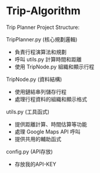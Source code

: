 # Trip-Algorithm

Trip Planner Project Structure:

TripPlanner.py (核心規劃邏輯)
- 負責行程演算法和規劃
- 呼叫 utils.py 計算時間和距離
- 使用 TripNode.py 組織和顯示行程

TripNode.py (資料結構)
- 使用鏈結串列儲存行程
- 處理行程資料的組織和顯示格式

utils.py (工具函式)
- 提供距離計算、時間估算等功能
- 處理 Google Maps API 呼叫
- 提供共用的輔助函式

config.py (API存放)
- 存放我的API-KEY